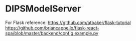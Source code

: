# DIPSModelServer

For Flask reference: https://github.com/atbaker/flask-tutorial
https://github.com/briancappello/flask-react-spa/blob/master/backend/config.example.py
